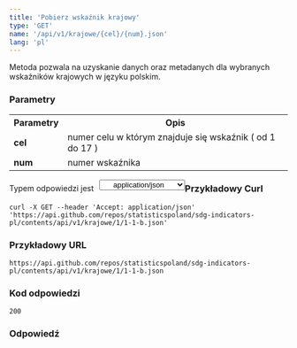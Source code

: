 ```yaml
---
title: 'Pobierz wskaźnik krajowy'
type: 'GET'
name: '/api/v1/krajowe/{cel}/{num}.json'
lang: 'pl'
---
```


Metoda pozwala na uzyskanie danych oraz metadanych dla wybranych wskaźników krajowych w języku polskim.

### Parametry

<table id='api_table'>
  <tr>
    <th><b>Parametry</b></th>
    <th><b>Opis</b></th>
  </tr>
  <tr>
    <td><b>cel</b></td>
    <td>numer celu w którym znajduje się wskaźnik ( od 1 do 17 )</td>
  </tr>
  <tr>
    <td><b>num</b></td>
    <td>numer wskaźnika</td>
  </tr>
</table>

<p style='float:left;margin-top: 7px;'>Typem odpowiedzi jest</p>
<select style='float:left;padding: 0px 15px;width: 155px;margin-left: 10px;text-align-last: center;'>
  <option>application/json</option>
</select>

<div id='exampleKraj2'>

<h3 id="przykładowy-curl">Przykładowy Curl</h3>

<p><code class="highlighter-rouge">curl -X GET --header 'Accept: application/json' 'https://api.github.com/repos/statisticspoland/sdg-indicators-pl/contents/api/v1/krajowe/1/1-1-b.json'</code></p>

<h3 id="przykładowy-url">Przykładowy URL</h3>

<p><code class="highlighter-rouge">https://api.github.com/repos/statisticspoland/sdg-indicators-pl/contents/api/v1/krajowe/1/1-1-b.json</code></p>

<h3 id="przykładowy-kod-odpowiedzi">Kod odpowiedzi</h3>

<p><code class="highlighter-rouge">200</code></p>

<h3 id="przykładowa-odpowiedź">Odpowiedź</h3>

<p><code class="highlighter-rouge" id="show-data-1-1-b">
</code></p>

</div>

<script>

$.getJSON('https://sdg.gov.pl/api/v1/krajowe/1/1-1-b.json', function(data) {
    $('#show-data-1-1-b').html(JSON.stringify(data, null, 2));
});

</script>
